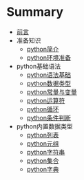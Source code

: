 # Summary

* [前言](README.md)
* 准备知识
    * [python简介](part1/1.md)
    * [python环境准备](part1/2.md)
* python基础语法
    * [python语法基础](part2/1.md)
    * [python数据类型](part2/2.md)
    * [python常量与变量](part2/3.md)
    * [python运算符](part2/4.md)
    * [python循环](part2/5.md)
    * [python条件判断](part2/6.md)
* python内置数据类型
    * [python列表](part3/1.md)
    * [python元组](part3/2.md)
    * [python字符串](part3/3.md)
    * [python集合](part3/4.md)
    * [python字典](part3/5.md)
